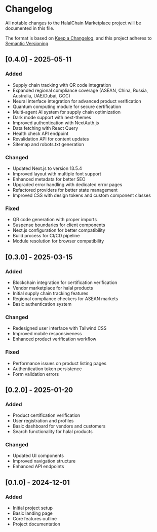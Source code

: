 # Changelog

All notable changes to the HalalChain Marketplace project will be documented in this file.

The format is based on [Keep a Changelog](https://keepachangelog.com/en/1.0.0/),
and this project adheres to [Semantic Versioning](https://semver.org/spec/v2.0.0.html).

## [0.4.0] - 2025-05-11

### Added
- Supply chain tracking with QR code integration
- Expanded regional compliance coverage (ASEAN, China, Russia, Australia, UAE/Dubai, GCC)
- Neural interface integration for advanced product verification
- Quantum computing module for secure certification
- Multi-agent AI system for supply chain optimization
- Dark mode support with next-themes
- Improved authentication with NextAuth.js
- Data fetching with React Query
- Health check API endpoint
- Revalidation API for content updates
- Sitemap and robots.txt generation

### Changed
- Updated Next.js to version 13.5.4
- Improved layout with multiple font support
- Enhanced metadata for better SEO
- Upgraded error handling with dedicated error pages
- Refactored providers for better state management
- Improved CSS with design tokens and custom component classes

### Fixed
- QR code generation with proper imports
- Suspense boundaries for client components
- Next.js configuration for better compatibility
- Build process for CI/CD pipeline
- Module resolution for browser compatibility

## [0.3.0] - 2025-03-15

### Added
- Blockchain integration for certification verification
- Vendor marketplace for halal products
- Initial supply chain tracking features
- Regional compliance checkers for ASEAN markets
- Basic authentication system

### Changed
- Redesigned user interface with Tailwind CSS
- Improved mobile responsiveness
- Enhanced product verification workflow

### Fixed
- Performance issues on product listing pages
- Authentication token persistence
- Form validation errors

## [0.2.0] - 2025-01-20

### Added
- Product certification verification
- User registration and profiles
- Basic dashboard for vendors and customers
- Search functionality for halal products

### Changed
- Updated UI components
- Improved navigation structure
- Enhanced API endpoints

## [0.1.0] - 2024-12-01

### Added
- Initial project setup
- Basic landing page
- Core features outline
- Project documentation